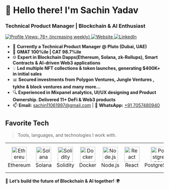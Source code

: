 <h1 align="left" id="sachinyadav-title">👋 Hello there! I'm Sachin Yadav</h1>
<h3 align="left">Technical Product Manager | Blockchain & AI Enthusiast</h3>

<p align="left">
  <a href="https://github.com/TradingElixir">
    <img src="https://komarev.com/ghpvc/?username=Sachin1106&label=Profile%20Views&color=blue&style=plastic" alt="Profile Views: 76+ (increasing weekly)" />
  </a>
  <a href="https://5ach1n.vercel.app/">
    <img alt="Website" src="https://img.shields.io/website?url=https://5ach1n.vercel.app/">
  </a>
  <a href="https://www.linkedin.com/in/sachin-yadav-web3/">
    <img alt="LinkedIn" src="https://img.shields.io/badge/LinkedIn-Sachin%20Yadav-blue" />
  </a>
</p>

- 🚀 **Currently a Technical Product Manager @ Pluto (Dubai, UAE)**
- 🎯 **GMAT 100%ile | CAT 98.7%ile**
- 🌐 **Expert in Blockchain Dapps(Ethereum, Solana, zk-Rollups), Smart Contracts & AI-driven Web3 applications**
- 💡 **Led multiple NFT collections & token launches, generating $400K+ in initial sales**
- 📊 **Secured investments from Polygon Ventures, Jungle Ventures , tykhe & block ventures and many more...**
- 🔍 **Experienced in Mixpanel analytics, UI/UX designing and Product Ownership. Delivered 11+ DeFi & Web3 products**
- 📫 **Email:** sachin11061997@gmail.com | 📱 **WhatsApp:** [+91 7057480940](https://wa.me/917057480940)

<h2 align="left" id="sachinyadav-tech">Favorite Tech</h2>

> Tools, languages, and technologies I work with.

<table>
  <tr>
    <td align="center" width="96">
      <a href="#sachinyadav-tech">
        <img src="https://cryptologos.cc/logos/ethereum-eth-logo.png" width="48" height="48" alt="Ethereum" />
      </a>
      <br>Ethereum
    </td>
    <td align="center" width="96">
      <a href="#sachinyadav-tech">
        <img src="https://cryptologos.cc/logos/solana-sol-logo.png" width="48" height="48" alt="Solana" />
      </a>
      <br>Solana
    </td>
    <td align="center" width="96">
      <a href="#sachinyadav-tech">
        <img src="https://imgs.search.brave.com/THyHy-QX4QKvRPeiDX4NhlRVJKuU4fn3YJol4gQP6Nc/rs:fit:860:0:0:0/g:ce/aHR0cHM6Ly90My5m/dGNkbi5uZXQvanBn/LzA5Lzc4Lzk4LzE4/LzM2MF9GXzk3ODk4/MTg2Nl9TN2lRa0Nj/eE42WjB1TUhxbjZR/cUJxSU1MZXk5V0lO/Wi5qcGc" width="48" height="48" alt="Solidity" />
      </a>
      <br>Solidity
    </td>
    <td align="center" width="96"> 
      <a href="#sachinyadav-tech">
        <img src="https://www.vectorlogo.zone/logos/docker/docker-icon.svg" width="48" height="48" alt="Docker" />
      </a>
      <br>Docker
    </td>
    <td align="center" width="96">
      <a href="#sachinyadav-tech">
        <img src="https://upload.wikimedia.org/wikipedia/commons/d/d9/Node.js_logo.svg" width="48" height="48" alt="Node.js" />
      </a>
      <br>Node.js
    </td>
    <td align="center" width="96">
      <a href="#sachinyadav-tech">
        <img src="https://upload.wikimedia.org/wikipedia/commons/a/a7/React-icon.svg" width="48" height="48" alt="React" />
      </a>
      <br>React
    </td>
    <td align="center" width="96">
      <a href="#sachinyadav-tech">
        <img src="https://www.postgresql.org/media/img/about/press/elephant.png" width="48" height="48" alt="PostgreSQL" />
      </a>
      <br>PostgreSQL
    </td>
    <td align="center" width="96">
      <a href="#sachinyadav-tech">
        <img src="https://imgs.search.brave.com/owMOoPjzuk0zUm0GfDqWvodFjtElRYVY5mDXATJmL6M/rs:fit:860:0:0:0/g:ce/aHR0cHM6Ly9sb2dv/d2lrLmNvbS9jb250/ZW50L3VwbG9hZHMv/aW1hZ2VzL2dvbGFu/Zy1nbzczMTguanBn" width="48" height="48" alt="Go" />
      </a>
      <br>GoLang
    </td>
    <td align="center" width="96">
      <a href="#sachinyadav-tech">
        <img src="https://upload.wikimedia.org/wikipedia/commons/8/8e/Nextjs-logo.svg" width="48" height="48" alt="Next.js" />
      </a>
      <br>Next.js
    </td>
    <td align="center" width="96">
      <a href="#sachinyadav-tech">
        <img src="https://logos-world.net/wp-content/uploads/2021/08/Amazon-Web-Services-AWS-Logo.png" width="48" height="48" alt="AWS" />
      </a>
      <br>AWS (EKS,ECS,EC2)
    </td>
  </tr>
</table>

🚀 **Let’s build the future of Blockchain & AI together!** 🌍

